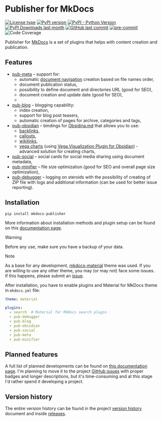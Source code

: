 # Publisher for MkDocs

[![License type](https://img.shields.io/github/license/mkusz/mkdocs-publisher?logo=pypi&logoColor=white&style=plastic&label=License)](https://opensource.org/license/mit/)
[![PyPI version](https://img.shields.io/pypi/v/mkdocs-publisher?logo=pypi&logoColor=white&style=plastic&label=PyPi)](https://pypi.org/project/mkdocs-publisher/)
[![PyPI - Python Version](https://img.shields.io/badge/dynamic/toml?url=https%3A%2F%2Fraw.githubusercontent.com%2Fmkusz%2Fmkdocs-publisher%2Fmain%2Fpyproject.toml&query=%24.tool.poetry.dependencies.python&logo=python&logoColor=white&style=plastic&label=Python)](https://www.python.org)
[![PyPI Downloads last month](https://img.shields.io/pypi/dm/mkdocs-publisher?logo=pypi&logoColor=white&style=plastic&label=Downloads)](https://pypistats.org/search/mkdocs-publisher)
[![GitHub last commit](https://img.shields.io/github/last-commit/mkusz/mkdocs-publisher?logo=github&logoColor=white&style=plastic&label=Last%20commit)](https://github.com/mkusz/mkdocs-publisher/commits/main)
[![pre-commit](https://img.shields.io/badge/pre--commit-enabled-brightgreen?logo=pre-commit&logoColor=white&style=plastic&label=Pre-commit)](https://github.com/pre-commit/pre-commit)
![Code Coverage](https://img.shields.io/badge/dynamic/json?url=https%3A%2F%2Fraw.githubusercontent.com%2Fmkusz%2Fmkdocs-publisher%2Fmain%2Fcov.json&query=%24.percent_covered_display&suffix=%25&color=green&style=plastic&label=Code%20coverage)

Publisher for [MkDocs](https://www.mkdocs.org/) is a set of plugins that helps with content creation and publication.

## Features

- [pub-meta](https://mkusz.github.io/mkdocs-publisher/setup/general/pub-meta/) – support for:
	- automatic [document navigation](https://www.mkdocs.org/user-guide/configuration/#nav) creation based on file names order,
	- document publication status,
	- possibility to define document and directories URL (good for SEO),
	- document creation and update date (good for SEO),
	-
- [pub-blog](https://mkusz.github.io/mkdocs-publisher/setup/general/pub-blog/) – blogging capability:
	- index creation,
	- support for blog post teasers,
	- automatic creation of pages for archive, categories and tags,
- [pub-obsidian](https://mkusz.github.io/mkdocs-publisher/setup/general/pub-obsidian/) – bindings for [Obsidina.md](https://obsidian.md) that allows you to use:
	- [backlinks](https://help.obsidian.md/Plugins/Backlinks),
	- [callouts](https://help.obsidian.md/Editing+and+formatting/Callouts),
	- [wikilinks](https://help.obsidian.md/Linking+notes+and+files/Internal+links),
	- [vega charts](https://vega.github.io/vega/) (using [Vega Visualization Plugin for Obsidian](https://github.com/Some-Regular-Person/obsidian-vega)) - advanced solution for creating charts,
- [pub-social](https://mkusz.github.io/mkdocs-publisher/setup/seo-and-sharing/pub-social/) – social cards for social media sharing using document metadata,
- [pub-minifier](https://mkusz.github.io/mkdocs-publisher/setup/seo-and-sharing/pub-minifier/) – file size optimization (good for SEO and overall page size optimization),
- [pub-debugger](https://mkusz.github.io/mkdocs-publisher/setup/development/pub-debugger/) – logging on steroids with the possibility of creating of ZIP file with logs and additional information (can be used for better issue reporting).

## Installation

```commandline
pip install mkdocs-publisher
```

More information about installation methods and plugin setup can be found on this [documentation page](https://mkusz.github.io/mkdocs-publisher/setup/installation/).

> [!warning]
> Before any use, make sure you have a backup of your data.

> [!note]
> As a base for any development, [mkdocs-material](https://squidfunk.github.io/mkdocs-material/) theme was used. If you are willing to use any other theme, you may (or may not) face some issues. If this happens, please submit an [issue](https://github.com/mkusz/mkdocs-publisher/issues).

After installation, you have to enable plugins and Material for MkDocs theme in `mkdocs.yml` file:

```yaml
theme: material

plugins:
  - search  # Material for MkDocs search plugin
  - pub-debugger
  - pub-blog
  - pub-obsidian
  - pub-social
  - pub-meta
  - pub-minifier
```

## Planned features

A full list of planned developments can be found on [this documentation page](https://mkusz.github.io/mkdocs-publisher/development/other/backlog/). I'm planning to move it to the project [GitHub issues](https://github.com/mkusz/mkdocs-publisher/issues) with proper badges and longer descriptions, but it's time-consuming and at this stage I'd rather spend it developing a project.

## Version history

The entire version history can be found in the project [version history](https://mkusz.github.io/mkdocs-publisher/development/changelog/) document and inside [releases](https://github.com/mkusz/mkdocs-publisher/releases).
